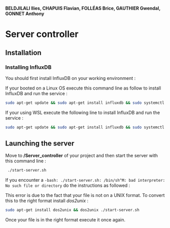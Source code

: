 #### BELDJILALI Ilies, CHAPUIS Flavian, FOLLÉAS Brice, GAUTHIER Gwendal, GONNET Anthony

# Server controller 

## Installation

### Installing InfluxDB
You should first install InfluxDB on your working environment :

If your booted on a Linux OS execute this command line as follow to install InfluxDB and run the service :
```bash 
sudo apt-get update && sudo apt-get install influxdb && sudo systemctl unmask influxdb.service && sudo systemctl start influxdb
 ```

If your using WSL execute the following line to install InfluxDB and run the service :
```bash 
sudo apt-get update && sudo apt-get install influxdb && sudo systemctl unmask influxdb.service && sudo service influxdb start
 ```

## Launching the server

Move to **/Server_controller** of your project and then start the server with this command line : 

```bash 
 ./start-server.sh
```

If you encounter a `-bash: ./start-server.sh: /bin/sh^M: bad interpreter: No such file or directory` do the instructions as followed :

This error is due to the fact that your file is not on a UNIX format.
To convert this to the right format install *dos2unix* :
```bash
sudo apt-get install dos2unix && dos2unix ./start-server.sh
```

Once your file is in the right format execute it once again.